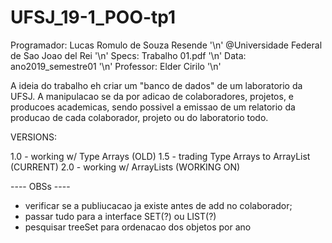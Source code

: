 # UFSJ_19-1_POO-tp1

Programador: Lucas Romulo de Souza Resende '\n'
@Universidade Federal de Sao Joao del Rei '\n'
Specs: Trabalho 01.pdf '\n'
Data: ano2019_semestre01 '\n'
Professor: Elder Cirilo '\n'


A ideia do trabalho eh criar um "banco de dados" de um laboratorio da UFSJ.
A manipulacao se da por adicao de colaboradores, projetos, e producoes academicas,
  sendo possivel a emissao de um relatorio da producao de cada colaborador,
  projeto ou do laboratorio todo. 
  
  
  
VERSIONS:

1.0 - working w/ Type Arrays  (OLD)
1.5 - trading Type Arrays to ArrayList (CURRENT)
2.0 - working w/ ArrayLists   (WORKING ON)




---- OBSs ----
- verificar se a publiucacao ja existe antes de add no colaborador;
- passar tudo para a interface SET(?) ou LIST(?)
- pesquisar treeSet para ordenacao dos objetos por ano



